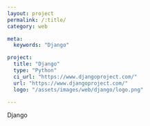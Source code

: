 ```yaml
---
layout: project
permalink: /:title/
category: web

meta:
  keywords: "Django"

project:
  title: "Django"
  type: "Python"
  ci_url: "https://www.djangoproject.com/"
  url: "https://www.djangoproject.com/"
  logo: "/assets/images/web/django/logo.png"

---
```

<p>Django</p>

